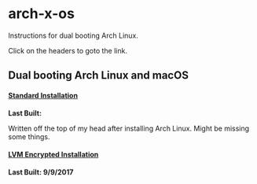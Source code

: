 # arch-x-os
Instructions for dual booting Arch Linux.

Click on the headers to goto the link.
## Dual booting Arch Linux and macOS
#### [Standard Installation](./macOS/standard.md)
**Last Built:**

Written off the top of my head after installing Arch Linux. Might be missing some things.

#### [LVM Encrypted Installation](./macOS/encrypted.lvm.md)
**Last Built: 9/9/2017**
